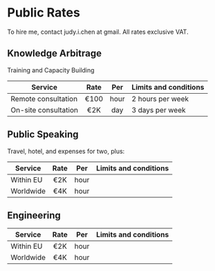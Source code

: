 # Public Rates

To hire me, contact judy.i.chen at gmail. All rates exclusive VAT.

## Knowledge Arbitrage

Training and Capacity Building

| Service | Rate | Per | Limits and conditions
| ------- | :--: | :-: | ---------------------
| Remote consultation | €100 | hour | 2 hours per week 
| On-site consultation | €2K | day | 3 days per week


## Public Speaking

Travel, hotel, and expenses for two, plus:

| Service | Rate | Per | Limits and conditions
| ------- | :--: | :-: | ---------------------
| Within EU | €2K | hour | 
| Worldwide | €4K | hour | 


## Engineering

| Service | Rate | Per | Limits and conditions
| ------- | :--: | :-: | ---------------------
| Within EU | €2K | hour | 
| Worldwide | €4K | hour | 
